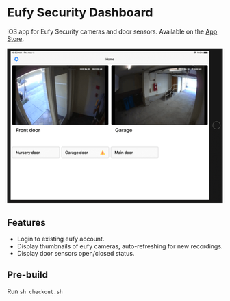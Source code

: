 # Eufy Security Dashboard

iOS app for Eufy Security cameras and door sensors.
Available on the [App Store](https://apps.apple.com/us/app/eufy-security-dashboard/id1538641110).

![example](/example.png?raw=true)

## Features

* Login to existing eufy account.
* Display thumbnails of eufy cameras, auto-refreshing for new recordings.
* Display door sensors open/closed status.

## Pre-build

Run ```sh checkout.sh```
